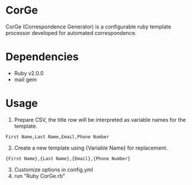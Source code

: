 # CorGe
CorGe (Correspondence Generator) is a configurable ruby template processor developed for automated correspondence.

# Dependencies
- Ruby v2.0.0
- mail gem

# Usage
1. Prepare CSV, the title row will be interpreted as variable names for the template.
```
First Name,Last Name,Email,Phone Number
```
2. Create a new template using {Variable Name} for replacement.
```
{First Name},{Last Name},{Email},{Phone Number}
```
3. Customize options in config.yml
4. run "Ruby CorGe.rb"